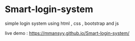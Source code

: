 # Smart-login-system
simple login system using html , css , bootstrap and js

live demo : https://mmansyy.github.io/Smart-login-system/
